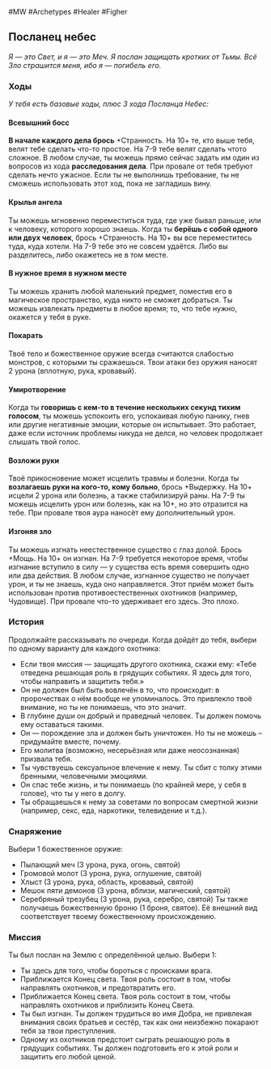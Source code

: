 #MW #Archetypes #Healer #Figher 

## Посланец небес
*Я — это Свет, и я — это Меч. 
Я послан защищать кротких от Тьмы. 
Всё Зло страшится меня, ибо я — погибель его.*

### Ходы
*У тебя есть базовые ходы, плюс 3 хода Посланца Небес:* 

#### Всевышний босс
**В начале каждого дела брось** +Странность. На 10+ те, кто выше тебя, велят тебе сделать что-то простое. На 7-9 тебе велят сделать чтото сложное. В любом случае, ты можешь прямо сейчас задать им один из вопросов из хода **расследования дела**. При провале от тебя требуют сделать нечто ужасное. Если ты не выполнишь требование, ты не сможешь использовать этот ход, пока не загладишь вину. 

#### Крылья ангела
Ты можешь мгновенно переместиться туда, где уже бывал раньше, или к человеку, которого хорошо знаешь. Когда ты **берёшь с собой одного или двух человек**, брось +Странность. На 10+ вы все переместитесь туда, куда хотели. На 7-9 тебе это не совсем удаётся. Либо вы разделитесь, либо окажетесь не в том месте. 

#### В нужное время в нужном месте
Ты можешь хранить любой маленький предмет, поместив его в магическое пространство, куда никто не сможет добраться. Ты можешь извлекать предметы в любое время; то, что тебе нужно, окажется у тебя в руке. 

#### Покарать
Твоё тело и божественное оружие всегда считаются слабостью монстров, с которыми ты сражаешься. Твои атаки без оружия наносят 2 урона (вплотную, рука, кровавый). 

#### Умиротворение
Когда ты **говоришь с кем-то в течение нескольких секунд тихим голосом**, ты можешь успокоить его, успокаивая любую панику, гнев или другие негативные эмоции, которые он испытывает. Это работает, даже если источник проблемы никуда не делся, но человек продолжает слышать твой голос. 

#### Возложи руки
Твоё прикосновение может исцелить травмы и болезни. Когда ты **возлагаешь руки на кого-то, кому больно**, брось +Выдержку. На 10+ исцели 2 урона или болезнь, а также стабилизируй раны. На 7-9 ты можешь исцелить урон или болезнь, как на 10+, но это отразится на тебе. При провале твоя аура наносёт ему дополнительный урон. 

#### Изгоняя зло
Ты можешь изгнать неестественное существо с глаз долой. Брось +Мощь. На 10+ он изгнан. На 7-9 требуется некоторое время, чтобы изгнание вступило в силу — у существа есть время совершить одно или два действия. В любом случае, изгнанное существо не получает урон, и ты не знаешь, куда оно направляется. Этот приём может быть использован против противоестественных охотников (например, Чудовище). При провале что-то удерживает его здесь. Это плохо.


### История
Продолжайте рассказывать по очереди. Когда дойдёт до тебя, выбери по одному варианту для каждого охотника: 
-  Если твоя миссия — защищать другого охотника, скажи ему: «Тебе отведена решающая роль в грядущих событиях. Я здесь для того, чтобы направить и защитить тебя.» 
-  Он не должен был быть вовлечён в то, что происходит: в пророчествах о нём вообще не упоминалось. Это привлекло твоё внимание, но ты не понимаешь, что это значит. 
-  В глубине души он добрый и праведный человек. Ты должен помочь ему оставаться такими. 
-  Он — порождение зла и должен быть уничтожен. Но ты не можешь – придумайте вместе, почему. 
-  Его молитва (возможно, несерьёзная или даже неосознанная) призвала тебя. 
-  Ты чувствуешь сексуальное влечение к нему. Ты сбит с толку этими бренными, человечными эмоциями. 
-  Он спас тебе жизнь, и ты понимаешь (по крайней мере, у себя в голове), что ты у него в долгу. 
-  Ты обращаешься к нему за советами по вопросам смертной жизни (например, секс, еда, наркотики, телевидение и т.д.). 


### Снаряжение
Выбери 1 божественное оружие: 
- Пылающий меч (3 урона, рука, огонь, святой) 
- Громовой молот (3 урона, рука, оглушение, святой) 
- Хлыст (3 урона, рука, область, кровавый, святой) 
- Мешок пяти демонов (3 урона, вблизи, магический, святой) 
- Серебряный трезубец (3 урона, рука, серебро, святой) 
Ты также получаешь божественную броню (1 броня, святое). Её внешний вид соответствует твоему божественному происхождению.

### Миссия
Ты был послан на Землю с определённой целью. Выбери 1: 
- Ты здесь для того, чтобы бороться с происками врага. 
- Приближается Конец света. Твоя роль состоит в том, чтобы направлять охотников, и предотвратить его. 
- Приближается Конец света. Твоя роль состоит в том, чтобы направлять охотников и приблизить Конец Света. 
- Ты был изгнан. Ты должен трудиться во имя Добра, не привлекая внимания своих братьев и сестёр, так как они неизбежно покарают тебя за твои преступления. 
- Одному из охотников предстоит сыграть решающую роль в грядущих событиях. Ты должен подготовить его к этой роли и защитить его любой ценой.